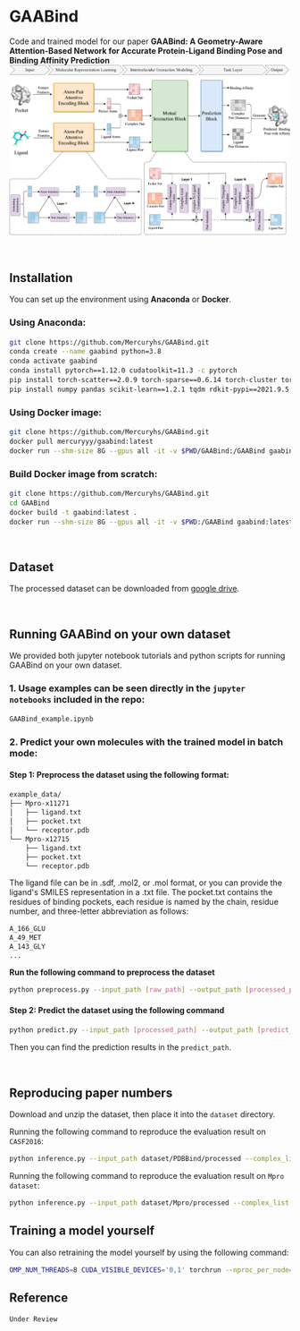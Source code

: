 # GAABind
Code and trained model for our paper **GAABind: A Geometry-Aware Attention-Based
Network for Accurate Protein-Ligand Binding Pose
and Binding Affinity Prediction**
![Overall FrameWork](Figure1_overall.png)

<br>

## Installation
You can set up the environment using **Anaconda** or **Docker**.
### Using Anaconda:
```bash
git clone https://github.com/Mercuryhs/GAABind.git
conda create --name gaabind python=3.8
conda activate gaabind
conda install pytorch==1.12.0 cudatoolkit=11.3 -c pytorch
pip install torch-scatter==2.0.9 torch-sparse==0.6.14 torch-cluster torch-geometric==2.0.4 -f https://data.pyg.org/whl/torch-1.12.0+cu113.html
pip install numpy pandas scikit-learn==1.2.1 tqdm rdkit-pypi==2021.9.5.1 nglview
```
### Using Docker image:
```bash
git clone https://github.com/Mercuryhs/GAABind.git
docker pull mercuryyy/gaabind:latest
docker run --shm-size 8G --gpus all -it -v $PWD/GAABind:/GAABind gaabind:latest /bin/bash
```
### Build Docker image from scratch:
```bash
git clone https://github.com/Mercuryhs/GAABind.git
cd GAABind
docker build -t gaabind:latest .
docker run --shm-size 8G --gpus all -it -v $PWD:/GAABind gaabind:latest /bin/bash
```

<br>

## Dataset
The processed dataset can be downloaded from [google drive](https://drive.google.com/file/d/17XuLhUN_cv6yLV_Tl-MyryBI5dUhp6lr/view?usp=share_link).

<br>

## Running GAABind on your own dataset
We provided both jupyter notebook tutorials and python scripts for running GAABind on your own dataset.

### 1. Usage examples can be seen directly in the `jupyter notebooks` included in the repo:
```bash
GAABind_example.ipynb
```

### 2. Predict your own molecules with the trained model in batch mode:
#### Step 1: Preprocess the dataset using the following format:
```shell
example_data/
├── Mpro-x11271
│   ├── ligand.txt
│   ├── pocket.txt
│   └── receptor.pdb
└── Mpro-x12715
    ├── ligand.txt
    ├── pocket.txt
    └── receptor.pdb
```
The ligand file can be in .sdf, .mol2, or .mol format, or you can provide the ligand's SMILES representation in a .txt file. The pocket.txt contains the residues of binding pockets, each residue is named by the chain, residue number, and three-letter abbreviation as follows:
```
A_166_GLU
A_49_MET
A_143_GLY
...
```
**Run the following command to preprocess the dataset**
```bash
python preprocess.py --input_path [raw_path] --output_path [processed_path]
```

#### Step 2: Predict the dataset using the following command
```bash
python predict.py --input_path [processed_path] --output_path [predict_path] 
```
Then you can find the prediction results in the `predict_path`.

<br>

## Reproducing paper numbers
Download and unzip the dataset, then place it into the `dataset` directory.

Running the following command to reproduce the evaluation result on `CASF2016`:
```bash
python inference.py --input_path dataset/PDBBind/processed --complex_list dataset/PDBBind/test.txt --output_path casf2016_predict_result --batch_size 3
```
Running the following command to reproduce the evaluation result on `Mpro dataset`:
```bash
python inference.py --input_path dataset/Mpro/processed --complex_list dataset/Mpro/test.txt --output_path mpro_predict_result --batch_size 2
```

## Training a model yourself
You can also retraining the model yourself by using the following command:
```bash
OMP_NUM_THREADS=8 CUDA_VISIBLE_DEVICES='0,1' torchrun --nproc_per_node=2 train.py --data_dir dataset/PDBBind
```

## Reference
```
Under Review
```